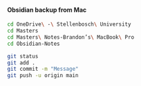 #### Obsidian backup from Mac

```bash
cd OneDrive\ -\ Stellenbosch\ University
cd Masters
cd Masters\ Notes-Brandon’s\ MacBook\ Pro
cd Obsidian-Notes
```

```bash
git status
git add .
git commit -m "Message"
git push -u origin main
```
